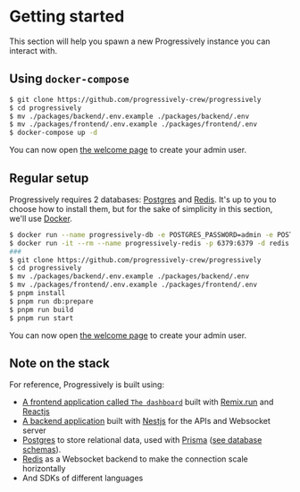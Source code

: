# Getting started

This section will help you spawn a new Progressively instance you can interact with.

## Using `docker-compose`

```bash
$ git clone https://github.com/progressively-crew/progressively
$ cd progressively
$ mv ./packages/backend/.env.example ./packages/backend/.env
$ mv ./packages/frontend/.env.example ./packages/frontend/.env
$ docker-compose up -d
```

You can now open <a href="http://localhost:3000/welcome" target="_blank" rel="noreferrer">the welcome page</a> to create your admin user.

## Regular setup

Progressively requires 2 databases: <a href="https://www.postgresql.org/" target="_blank" rel="noreferrer">Postgres</a> and <a href="https://redis.io/" target="_blank" rel="noreferrer">Redis</a>. It's up to you to choose how to install them, but for the sake of simplicity in this section, we'll use <a href="https://www.docker.com/" target="_blank" rel="noreferrer">Docker</a>.

```bash
$ docker run --name progressively-db -e POSTGRES_PASSWORD=admin -e POSTGRES_USER=admin -e POSTGRES_DB=progressively -p 5432:5432 -d postgres
$ docker run -it --rm --name progressively-redis -p 6379:6379 -d redis
###
$ git clone https://github.com/progressively-crew/progressively
$ cd progressively
$ mv ./packages/backend/.env.example ./packages/backend/.env
$ mv ./packages/frontend/.env.example ./packages/frontend/.env
$ pnpm install
$ pnpm run db:prepare
$ pnpm run build
$ pnpm run start
```

You can now open <a href="http://localhost:3000/welcome" target="_blank" rel="noreferrer">the welcome page</a> to create your admin user.

## Note on the stack

For reference, Progressively is built using:

- [A frontend application called `The dashboard`](https://github.com/progressively-crew/progressively/tree/master/packages/frontend) built with [Remix.run](https://remix.run/) and [Reactjs](https://reactjs.org/)
- [A backend application](https://github.com/progressively-crew/progressively/tree/master/packages/backend) built with [Nestjs](https://nestjs.com/) for the APIs and Websocket server
- [Postgres](https://www.postgresql.org/) to store relational data, used with [Prisma](https://www.prisma.io/) ([see database schemas](https://github.com/progressively-crew/progressively/tree/master/packages/backend/prisma)).
- [Redis](https://redis.io/) as a Websocket backend to make the connection scale horizontally
- And SDKs of different languages
